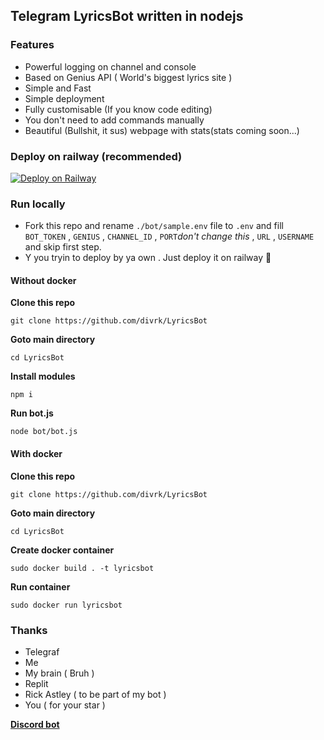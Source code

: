 ## Telegram LyricsBot written in nodejs

### Features

- Powerful logging on channel and console
- Based on Genius API ( World's biggest lyrics site )
- Simple and Fast 
- Simple deployment
- Fully customisable (If you know code editing)
- You don't need to add commands manually
- Beautiful (Bullshit, it sus) webpage with stats(stats coming soon...)

### Deploy on railway (recommended)

[![Deploy on Railway](https://railway.app/button.svg)](https://railway.app/new/template?template=https%3A%2F%2Fgithub.com%2Fdivrk%2FLyricsBot&envs=BOT_TOKEN%2CGENIUS%2CCHANNEL_ID%2CURL%2CUSERNAME%2CPORT&optionalEnvs=URL%2CUSERNAME&BOT_TOKENDesc=Telegram+bot+token+%28%40BotFather%29&GENIUSDesc=Genius+client+secret+%2C+ID+idk+%F0%9F%A4%B7+%28+https%3A%2F%2Fgenius.com%29&CHANNEL_IDDesc=Log+channel+ID&URLDesc=railway+app+url+or+ip+address+of+your+vps+or+your+added+custom+domain.+%23+Optional+%28If+you+need+website.+Fill+this+%29&USERNAMEDesc=Username+of+your+bot+if+you+need+website+you+must+fill+this+too&PORTDesc=Don%27t+change+this&PORTDefault=3000&referralCode=d4rk)

### Run locally

- Fork this repo and rename ```./bot/sample.env``` file to ```.env``` and fill ```BOT_TOKEN``` , ```GENIUS``` , ```CHANNEL_ID``` , ```PORT```*don't change this* , ```URL``` , ```USERNAME```  and skip  first step.
- Y you tryin to deploy by ya own . Just deploy it on railway 🚞

#### Without docker

**Clone this repo**

```
git clone https://github.com/divrk/LyricsBot
```

**Goto main directory**

```
cd LyricsBot
```

**Install modules**

```
npm i
```
**Run bot.js**

```
node bot/bot.js
```
#### With docker

**Clone this repo**

```
git clone https://github.com/divrk/LyricsBot
```

**Goto main directory**

```
cd LyricsBot
```
**Create docker container**

```
sudo docker build . -t lyricsbot
```

**Run container**

```
sudo docker run lyricsbot
```
### Thanks

- Telegraf
- Me
- My brain ( Bruh )
- Replit
- Rick Astley ( to be part of my bot )
- You ( for your star )




**[Discord bot](https://github.com/divrk/DiscordLyricsBot)**
